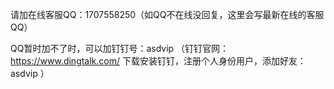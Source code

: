 请加在线客服QQ：1707558250（如QQ不在线没回复，这里会写最新在线的客服QQ）

QQ暂时加不了时，可以加钉钉号：asdvip （钉钉官网：https://www.dingtalk.com/ 下载安装钉钉，注册个人身份用户，添加好友：asdvip   ）

